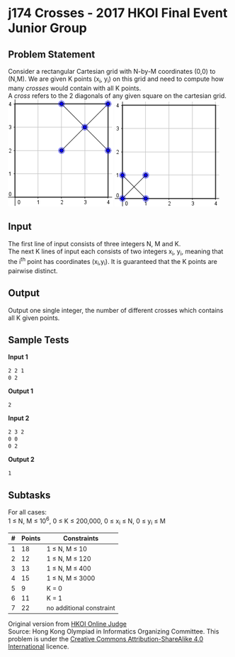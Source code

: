 # j174 Crosses - 2017 HKOI Final Event Junior Group
## Problem Statement
Consider a rectangular Cartesian grid with N-by-M coordinates (0,0) to (N,M). We are given K points (x<sub>i</sub>, y<sub>i</sub>) on this grid and need to compute how many *crosses* would contain with all K points.<br>
A *cross* refers to the 2 diagonals of any given square on the cartesian grid.<br>
![cross1!](Cross.png "Cross 1")<tab> ![cross2!](Cross2.png "Cross 2")

## Input
The first line of input consists of three integers N, M and K.<br>
The next K lines of input each consists of two integers x<sub>i</sub>, y<sub>i</sub>, meaning that the i<sup>th</sup> point has coordinates (x<sub>i</sub>,y<sub>i</sub>). It is guaranteed that the K points are pairwise distinct.
 
## Output
Output one single integer, the number of different crosses which contains all K given points.

## Sample Tests
**Input 1**
```
2 2 1
0 2
```
**Output 1**
```
2
```
**Input 2**
```
2 3 2
0 0
0 2
```
**Output 2**
```
1
```

## Subtasks
For all cases:<br>
1 ≤ N, M ≤ 10<sup>6</sup>, 0 ≤ K ≤ 200,000, 0 ≤ x<sub>i</sub> ≤ N, 0 ≤ y<sub>i</sub> ≤ M<br>

\# | Points | Constraints
--- | --- | ---
1 | 18 | 1 ≤ N, M ≤ 10
2 | 12 | 1 ≤ N, M ≤ 120
3 | 13 | 1 ≤ N, M ≤ 400
4 | 15 | 1 ≤ N, M ≤ 3000
5 | 9 | K = 0
6 | 11 | K = 1
7 | 22 | no additional constraint

Original version from [HKOI Online Judge](https://judge.hkoi.org/task/J174)<br>
Source: Hong Kong Olympiad in Informatics Organizing Committee. This problem is under the [Creative Commons Attribution-ShareAlike 4.0 International](https://creativecommons.org/licenses/by-sa/4.0/) licence.
